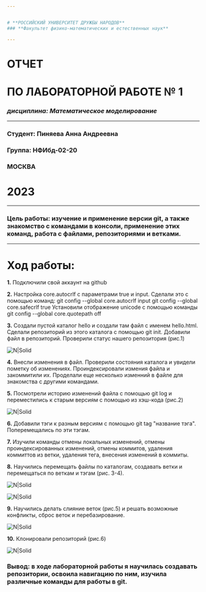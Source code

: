 ```yaml
---


# **РОССИЙСКИЙ УНИВЕРСИТЕТ ДРУЖБЫ НАРОДОВ**
### **Факультет физико-математических и естественных наук**

---
```


# **ОТЧЕТ**
# **ПО ЛАБОРАТОРНОЙ РАБОТЕ  № 1**
### *дисциплина: Математическое моделирование*

---
### Студент: Пиняева Анна Андреевна
### Группа: НФИбд-02-20

### **МОСКВА**
# 2023 

---


### **Цель работы:**  изучение и применение версии git, а также знакомство с командами в консоли, применение этих команд, работа с файлами, репозиториями и ветками.
---
# **Ход работы:** 

**1.** Подключили свой аккаунт на github

**2.** Настройка core.autocrlf с параметрами true и input. Сделали это с помощью команд:
git config --global core.autocrlf input
git config --global core.safecrlf true
Установили отображение unicode с помощью команды git config --global core.quotepath off

**3.** Создали пустой каталог hello и создали там файл с именем hello.html. Сделали репозиторий из этого каталога с помощью git init. Добавили файл в репозиторий. Проверили статус нашего репозитория (рис.1)


![N|Solid](https://sun9-79.userapi.com/impg/p92EJOqF7VxKDtLneOUfWP88TJVOhAKrTe3Yiw/vmeR2oiGh0U.jpg?size=1248x516&quality=95&sign=16c976c1e3927a6fb4789f695015d731&type=album)

**4.** Внесли изменения в файл. Проверили состояния каталога и увидели пометку об изменениях. Проиндексировали измения файла и закоммитили их. Проделали еще несколько изменний в файле для знакомства с другими командами.

**5.** Посмотрели историю изменений файла с помощью git log и переместились к старым версиям с помощью из хэш-кода (рис.2)

![N|Solid](https://sun9-65.userapi.com/impg/s9AZZeb77IB65yBHcM3tmjF0wAORcVEk0mKTxQ/7yuOjPZ9B9M.jpg?size=1248x706&quality=95&sign=56bc5b754381fe1902e85343ffb780ed&type=album)


**6.** Добавили тэги к разным версиям с помощью git tag "название тэга". Поперемещались по эти тэгам.

**7.** Изучили команды отмены локальных изменений, отмены проиндексированных изменений, отмены коммитов, удаления коммиттов из ветки,  удаления тега, внесения изменений в коммиты.

**8.** Научились перемещать файлы по каталогам, создавать ветки и  перемещаться по веткам и тэгам (рис. 3-4).

![N|Solid](https://sun9-68.userapi.com/impg/WQ8DEQpiRnCPV1IrPzcXs5m4OkBZlZFWNGsGkg/k-yIBSm5vHA.jpg?size=1248x452&quality=95&sign=de6d5337ee4fd15f56ee615c8473abda&type=album)

![N|Solid](https://sun9-54.userapi.com/impg/focP0h5fXHZu52tsDMs0MAiSq6PTXmrFn9paQA/iBflAyxio_s.jpg?size=1248x290&quality=95&sign=646d3d0045e0c0a038f09b485da35345&type=album)


**9.** Научились делать слияние веток (рис.5) и решать возможные конфликты, сброс веток и перебазирование.

![N|Solid](https://sun9-72.userapi.com/impg/YzchQCznBGS2zxwTDiKukCK3iV-xVH08Hd5rAA/5yKUGMup5sM.jpg?size=1248x680&quality=95&sign=ec5500fa54d1bc84af8c392b638da2aa&type=album)


**10.** Клонировали репозиторий (рис.6)

![N|Solid](https://sun9-71.userapi.com/impg/35NfrqAu-FSi97Y5tWXREB3297v428O-hA0P3Q/-xnWr34lpqc.jpg?size=1248x264&quality=95&sign=28f612ed0e6f7edd5c101b290e29a219&type=album)


### **Вывод:** в ходе лабораторной работы я научилась создавать репозитории, освоила навигацию по ним, изучила различные команды для работы в git.
